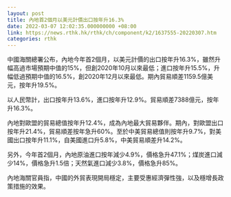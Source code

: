 ```yaml
---
layout: post
title: 內地首2個月以美元計價出口按年升16.3%
date: 2022-03-07 12:02:35.000000000 +08:00
link: https://news.rthk.hk/rthk/ch/component/k2/1637555-20220307.htm
categories: rthk
---
```


中國海關總署公布，內地今年首2個月，以美元計價的出口按年升16.3%，雖然升幅高過市場預期中值的15%，但創2020年10月以來最低；進口按年升15.5%，升幅低過預期中值的16.5%，創2020年12月以來最低。期內貿易順差1159.5億美元，按年升19.5%。

以人民幣計，出口按年升13.6%，進口按年升12.9%。貿易順差7388億元，按年升16.3%。

內地對歐盟的貿易總值按年升12.4%，成為內地最大貿易夥伴。期內，對歐盟出口按年升21.4%，貿易順差按年急升60%。至於中美貿易總值則按年升9.7%，對美國出口按年升11.1%，自美國進口升5.8%，中美貿易順差升14.2%。

另外，今年首2個月，內地原油進口按年減少4.9%，價格急升47.1%；煤炭進口減少14%，價格急升1.5倍；天然氣進口減少3.8%，價格急升85%。

內地海關官員指，中國的外貿表現開局穩定，主要受惠經濟彈性強，以及穩增長政策措施的效果。
